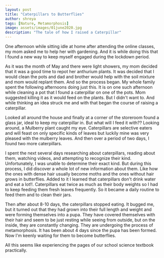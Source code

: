 ```yaml
---
layout: post
title: "Caterpillars to Butterflies"
author: shreya
tags: [Nature, Metamorphosis]
image: assets/images/01june2020.jpg
description: "The tale of how I raised a Caterpillar"
---
```

One afternoon while sitting idle at home after attending the online classes, my mom asked me to help her with gardening. And it is while doing this that I found a new way to keep myself engaged during the lockdown period.


As it was the month of May and there were light showers, my mom decided that it was a good time to repot her anthurium plants. It was decided that I would clean the pots and dad and brother would help with the soil mixture and mom would replant them. And so the process began.  My whole family spent the following afternoons doing just this. It is on one such afternoon while cleaning a pot that I found a caterpillar on one of the pots. Mom suggested killing it as it would feed on the plants. But I didn't want to. And while thinking an idea struck me and with that began the course of raising a caterpillar.


Looked all around the house and finally at a corner of the storeroom found a glass jar, ideal to keep my caterpillar in. But what will I feed it with?? Looking around, a Mulberry plant caught my eye. Caterpillars are selective eaters and will feast on only specific kinds of leaves but luckily mine was very pleased with the mulberry leaves. And then over a period of two days, I found two more caterpillars.


I spent the next several days researching about caterpillars, reading about them, watching videos, and attempting to recognize their kind. Unfortunately, I was unable to determine their exact kind. But during this process, I did discover a whole lot of new information about them. Like how the ones with dense hair usually become moths and the ones without hair grows in butterflies. Added to it I learned that caterpillars don't drink water and eat a lot!!.
Caterpillars eat twice as much as their body weights so I had to keep feeding them fresh leaves frequently. So it became a daily routine to feed them and to clean their jars.


Then after about 8-10 days, the caterpillars stopped eating. It bugged me, but it turned out that they had grown into their full length and weight and were forming themselves into a pupa. They have covered themselves with their hair and seem to be just resting while seeing from outside, but on the inside, they are constantly changing. They are undergoing the process of metamorphosis. It has been about 4 days since the pupa has been formed. Now I'm keenly waiting for them to become butterflies.


All this seems like experiencing the pages of our school science textbook practically.
